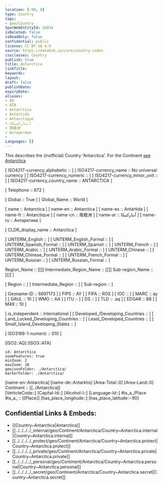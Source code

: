 ```yaml
---
location: [-90, 0] 
type: Country
tags:
- geo/Country
SpocWebEntityId: 26834
isDeleted: false
isReadOnly: false
confidential: public
license: CC BY-SA 4.0
source: https://datahub.io/core/country-codes
cssclasses: Country
publish: true
title: Antarctica
linkTitle: 
keywords: 
layout: 
draft: false
publishDate: 
expiryDate: 
aliases:
- AQ
- ATA
- Antarctica
- Antártida
- Antarctique
- أنتاركتيكا
- 南极洲
- Антарктике
- 
Languages: [] 
---
```


This describes the (inofficial) Country 'Antarctica'. 
For the Continent [see Antarctica](../Antarctica)

[	ISO4217-currency_alphabetic	 ::  ] 
[	ISO4217-currency_name	 :: No universal currency ] 
[	ISO4217-currency_numeric	 ::  ] 
[	ISO4217-currency_minor_unit	 ::  ] 
[	ISO4217-currency_country_name	 :: ANTARCTICA ] 

[	Telephone	 :: 672 ] 

[	Global	 :: True ] 
[	Global_Name	 :: World ] 

[	name	 :: Antarctica ] 
[	name-en	 :: Antarctica ] 
[	name-es	 :: Antártida ] 
[	name-fr	 :: Antarctique ] 
[	name-cn	 :: 南极洲 ] 
[	name-ar	 :: أنتاركتيكا ] 
[	name-ru	 :: Антарктике ] 

[	CLDR_display_name	 :: Antarctica ] 

[	UNTERM_English	 ::  ] 
[	UNTERM_English_Formal	 ::  ] 
[	UNTERM_Spanish_Formal	 ::  ] 
[	UNTERM_Spanish	 ::  ] 
[	UNTERM_French	 ::  ] 
[	UNTERM_Arabic	 ::  ] 
[	UNTERM_Arabic_Formal	 ::  ] 
[	UNTERM_Chinese	 ::  ] 
[	UNTERM_Chinese_Formal	 ::  ] 
[	UNTERM_French_Formal	 ::  ] 
[	UNTERM_Russian	 ::  ] 
[	UNTERM_Russian_Formal	 ::  ] 

Region_Name ::  [[]] 
Intermediate_Region_Name ::  [[]] 
Sub-region_Name ::  [[]] ] 

[	Region	 ::  ] 
[	Intermediate_Region	 ::  ] 
[	Sub-region	 ::  ] 

[	Geoname-ID	 :: 6697173 ] 
[	FIPS	 :: AY ] 
[	FIFA	 :: ROS ] 
[	IOC	 ::  ] 
[	MARC	 :: ay ] 
[	GAUL	 :: 10 ] 
[	WMO	 :: AA ] 
[	ITU	 ::  ] 
[	DS	 ::  ] 
[	TLD	 :: .aq ] 
[	EDGAR	 :: B8 ] 
[	M49	 :: 10 ] 

[	is_independent	 :: International ] 
[	Developed_/Developing_Countries	 ::  ] 
[	Land_Locked_Developing_Countries	 ::  ] 
[	Least_Developed_Countries	 ::  ] 
[	Small_Island_Developing_States	 ::  ] 

[	ISO3166-1-numeric	 :: 010 ] 



[ISO2::AQ] 
[ISO3::ATA] 

```leaflet
id: Antarctica
zoomFeatures: true 
minZoom: 2 
maxZoom: 18
geojsonFolder: ./Antarctica/
markerFolder: ./Antarctica/
```

[name-en::Antarctica] 
[name-de::Antarktis] 
[Area-Total::0] 
[Area-Land::0] 
Continent :: [[../Antarctica]]  
[VehicleCode::] 
[Capital-Id::] 
[Alcohol-l::] 
[Language-Id::] 
#is_a_/Place  
#is_a_ :: [[Place]] 
[has_place_longitude::] 
[has_place_latitude::-90] 



## Confidential Links & Embeds: 
- [[Country~Antarctica|Antarctica]] 
- [[../../../../_internal/geo/Continent/Antarctica/Country~Antarctica.internal|Country~Antarctica.internal]] 
- [[../../../../_protect/geo/Continent/Antarctica/Country~Antarctica.protect|Country~Antarctica.protect]] 
- [[../../../../_private/geo/Continent/Antarctica/Country~Antarctica.private|Country~Antarctica.private]] 
- [[../../../../_personal/geo/Continent/Antarctica/Country~Antarctica.personal|Country~Antarctica.personal]] 
- [[../../../../_secret/geo/Continent/Antarctica/Country~Antarctica.secret|Country~Antarctica.secret]] 
